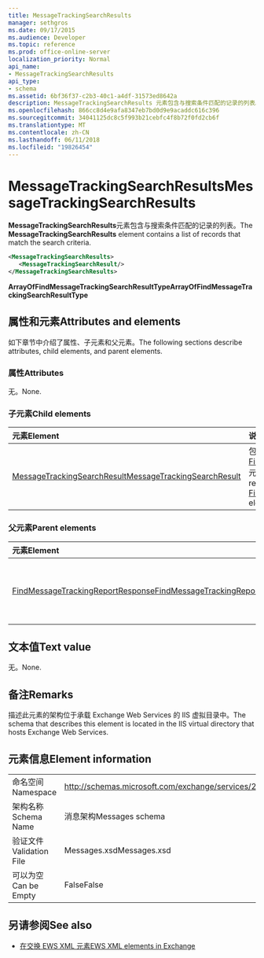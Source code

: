 ```yaml
---
title: MessageTrackingSearchResults
manager: sethgros
ms.date: 09/17/2015
ms.audience: Developer
ms.topic: reference
ms.prod: office-online-server
localization_priority: Normal
api_name:
- MessageTrackingSearchResults
api_type:
- schema
ms.assetid: 6bf36f37-c2b3-40c1-a4df-31573ed8642a
description: MessageTrackingSearchResults 元素包含与搜索条件匹配的记录的列表。
ms.openlocfilehash: 866cc8d4e9afa8347eb7bd0d9e9acaddc616c396
ms.sourcegitcommit: 34041125dc8c5f993b21cebfc4f8b72f0fd2cb6f
ms.translationtype: MT
ms.contentlocale: zh-CN
ms.lasthandoff: 06/11/2018
ms.locfileid: "19826454"
---
```

# <a name="messagetrackingsearchresults"></a><span data-ttu-id="d3509-103">MessageTrackingSearchResults</span><span class="sxs-lookup"><span data-stu-id="d3509-103">MessageTrackingSearchResults</span></span>

<span data-ttu-id="d3509-104">**MessageTrackingSearchResults**元素包含与搜索条件匹配的记录的列表。</span><span class="sxs-lookup"><span data-stu-id="d3509-104">The **MessageTrackingSearchResults** element contains a list of records that match the search criteria.</span></span> 
  
```XML
<MessageTrackingSearchResults>
   <MessageTrackingSearchResult/>
</MessageTrackingSearchResults>
```

 <span data-ttu-id="d3509-105">**ArrayOfFindMessageTrackingSearchResultType**</span><span class="sxs-lookup"><span data-stu-id="d3509-105">**ArrayOfFindMessageTrackingSearchResultType**</span></span>
## <a name="attributes-and-elements"></a><span data-ttu-id="d3509-106">属性和元素</span><span class="sxs-lookup"><span data-stu-id="d3509-106">Attributes and elements</span></span>

<span data-ttu-id="d3509-107">如下章节中介绍了属性、子元素和父元素。</span><span class="sxs-lookup"><span data-stu-id="d3509-107">The following sections describe attributes, child elements, and parent elements.</span></span>
  
### <a name="attributes"></a><span data-ttu-id="d3509-108">属性</span><span class="sxs-lookup"><span data-stu-id="d3509-108">Attributes</span></span>

<span data-ttu-id="d3509-109">无。</span><span class="sxs-lookup"><span data-stu-id="d3509-109">None.</span></span>
  
### <a name="child-elements"></a><span data-ttu-id="d3509-110">子元素</span><span class="sxs-lookup"><span data-stu-id="d3509-110">Child elements</span></span>

|<span data-ttu-id="d3509-111">**元素**</span><span class="sxs-lookup"><span data-stu-id="d3509-111">**Element**</span></span>|<span data-ttu-id="d3509-112">**说明**</span><span class="sxs-lookup"><span data-stu-id="d3509-112">**Description**</span></span>|
|:-----|:-----|
|[<span data-ttu-id="d3509-113">MessageTrackingSearchResult</span><span class="sxs-lookup"><span data-stu-id="d3509-113">MessageTrackingSearchResult</span></span>](messagetrackingsearchresult.md) <br/> |<span data-ttu-id="d3509-114">包含单个邮件结果[FindMessageTrackingReportResponse](findmessagetrackingreportresponse.md)元素。</span><span class="sxs-lookup"><span data-stu-id="d3509-114">Contains a single message result for a [FindMessageTrackingReportResponse](findmessagetrackingreportresponse.md) element.</span></span>  <br/> |
   
### <a name="parent-elements"></a><span data-ttu-id="d3509-115">父元素</span><span class="sxs-lookup"><span data-stu-id="d3509-115">Parent elements</span></span>

|<span data-ttu-id="d3509-116">**元素**</span><span class="sxs-lookup"><span data-stu-id="d3509-116">**Element**</span></span>|<span data-ttu-id="d3509-117">**说明**</span><span class="sxs-lookup"><span data-stu-id="d3509-117">**Description**</span></span>|
|:-----|:-----|
|[<span data-ttu-id="d3509-118">FindMessageTrackingReportResponse</span><span class="sxs-lookup"><span data-stu-id="d3509-118">FindMessageTrackingReportResponse</span></span>](findmessagetrackingreportresponse.md) <br/> |<span data-ttu-id="d3509-119">包含状态和的单个结果[FindMessageTrackingReport 操作](findmessagetrackingreport-operation.md)请求。</span><span class="sxs-lookup"><span data-stu-id="d3509-119">Contains the status and result of a single [FindMessageTrackingReport operation](findmessagetrackingreport-operation.md) request.</span></span>  <br/> |
   
## <a name="text-value"></a><span data-ttu-id="d3509-120">文本值</span><span class="sxs-lookup"><span data-stu-id="d3509-120">Text value</span></span>

<span data-ttu-id="d3509-121">无。</span><span class="sxs-lookup"><span data-stu-id="d3509-121">None.</span></span>
  
## <a name="remarks"></a><span data-ttu-id="d3509-122">备注</span><span class="sxs-lookup"><span data-stu-id="d3509-122">Remarks</span></span>

<span data-ttu-id="d3509-123">描述此元素的架构位于承载 Exchange Web Services 的 IIS 虚拟目录中。</span><span class="sxs-lookup"><span data-stu-id="d3509-123">The schema that describes this element is located in the IIS virtual directory that hosts Exchange Web Services.</span></span>
  
## <a name="element-information"></a><span data-ttu-id="d3509-124">元素信息</span><span class="sxs-lookup"><span data-stu-id="d3509-124">Element information</span></span>

|||
|:-----|:-----|
|<span data-ttu-id="d3509-125">命名空间</span><span class="sxs-lookup"><span data-stu-id="d3509-125">Namespace</span></span>  <br/> |http://schemas.microsoft.com/exchange/services/2006/messages  <br/> |
|<span data-ttu-id="d3509-126">架构名称</span><span class="sxs-lookup"><span data-stu-id="d3509-126">Schema Name</span></span>  <br/> |<span data-ttu-id="d3509-127">消息架构</span><span class="sxs-lookup"><span data-stu-id="d3509-127">Messages schema</span></span>  <br/> |
|<span data-ttu-id="d3509-128">验证文件</span><span class="sxs-lookup"><span data-stu-id="d3509-128">Validation File</span></span>  <br/> |<span data-ttu-id="d3509-129">Messages.xsd</span><span class="sxs-lookup"><span data-stu-id="d3509-129">Messages.xsd</span></span>  <br/> |
|<span data-ttu-id="d3509-130">可以为空</span><span class="sxs-lookup"><span data-stu-id="d3509-130">Can be Empty</span></span>  <br/> |<span data-ttu-id="d3509-131">False</span><span class="sxs-lookup"><span data-stu-id="d3509-131">False</span></span>  <br/> |
   
## <a name="see-also"></a><span data-ttu-id="d3509-132">另请参阅</span><span class="sxs-lookup"><span data-stu-id="d3509-132">See also</span></span>



- [<span data-ttu-id="d3509-133">在交换 EWS XML 元素</span><span class="sxs-lookup"><span data-stu-id="d3509-133">EWS XML elements in Exchange</span></span>](ews-xml-elements-in-exchange.md)

